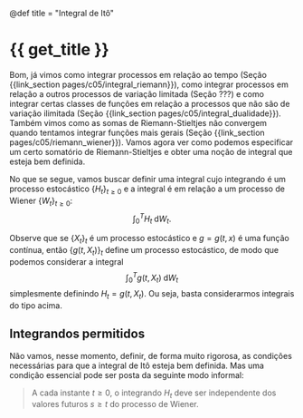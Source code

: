 @def title = "Integral de Itô"

# {{ get_title }}

Bom, já vimos como integrar processos em relação ao tempo (Seção {{link_section pages/c05/integral_riemann}}), como integrar processos em relação a outros processos de variação limitada (Seção ???) e como integrar certas classes de funções em relação a processos que não são de variação ilimitada (Seção {{link_section pages/c05/integral_dualidade}}). Também vimos como as somas de Riemann-Stieltjes não convergem quando tentamos integrar funções mais gerais (Seção {{link_section pages/c05/riemann_wiener}}). Vamos agora ver como podemos especificar um certo somatório de Riemann-Stieltjes e obter uma noção de integral que esteja bem definida.

No que se segue, vamos buscar definir uma integral cujo integrando é um processo estocástico $\{H_t\}_{t\geq 0}$ e a integral é em relação a um processo de Wiener $\{W_t\}_{t\geq 0}$:
$$
\int_0^T H_t \;\mathrm{d}W_t.
$$

Observe que se $\{X_t\}_t$ é um processo estocástico e $g = g(t, x)$ é uma função contínua, então $\{g(t, X_t)\}_t$ define um processo estocástico, de modo que podemos considerar a integral
$$
\int_0^T g(t, X_t)\;\mathrm{d}W_t
$$
simplesmente definindo $H_t = g(t, X_t)$. Ou seja, basta considerarmos integrais do tipo acima.

## Integrandos permitidos

Não vamos, nesse momento, definir, de forma muito rigorosa, as condições necessárias para que a integral de Itô esteja bem definida. Mas uma condição essencial pode ser posta da seguinte modo informal:

> A cada instante $t \geq 0$, o integrando $H_t$ deve ser independente dos valores futuros $s \geq t$ do processo de Wiener.
